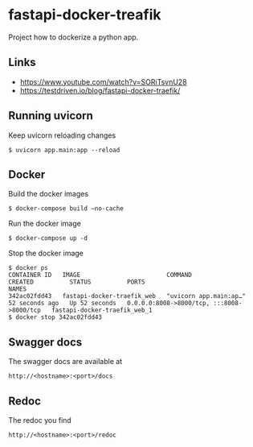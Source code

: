 # fastapi-docker-treafik

Project how to dockerize a python app.

## Links

* https://www.youtube.com/watch?v=SORiTsvnU28
* https://testdriven.io/blog/fastapi-docker-traefik/

## Running uvicorn

Keep uvicorn reloading changes

    $ uvicorn app.main:app --reload

## Docker

Build the docker images

    $ docker-compose build –no-cache

Run the docker image

    $ docker-compose up -d

Stop the docker image

    $ docker ps
    CONTAINER ID   IMAGE                        COMMAND                  CREATED          STATUS          PORTS                                       NAMES
    342ac02fdd43   fastapi-docker-traefik_web   "uvicorn app.main:ap…"   52 seconds ago   Up 52 seconds   0.0.0.0:8008->8000/tcp, :::8008->8000/tcp   fastapi-docker-traefik_web_1
    $ docker stop 342ac02fdd43

## Swagger docs

The swagger docs are available at

    http://<hostname>:<port>/docs

## Redoc

The redoc you find

    http://<hostname>:<port>/redoc



    

